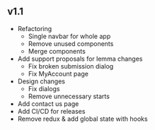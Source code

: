 <!--- 
This file is used to track changes made for each new release of the project
-->
## v1.1
- Refactoring
  - Single navbar for whole app
  - Remove unused components
  - Merge components
- Add support proposals for lemma changes
  - Fix broken submission dialog
  - Fix MyAccount page
- Design changes
  - Fix dialogs
  - Remove unnecessary starts
- Add contact us page
- Add CI/CD for releases
- Remove redux & add global state with hooks